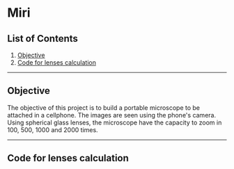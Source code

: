 # Miri

## List of Contents

1. [Objective](#objective)
2. [Code for lenses calculation](#code-for-lenses-calculation)


---

## Objective

The objective of this project is to build a portable microscope to be attached in a cellphone. The images are seen using the phone's camera. Using spherical glass lenses, the microscope have the capacity to zoom in 100, 500, 1000 and 2000 times.

---

## Code for lenses calculation

